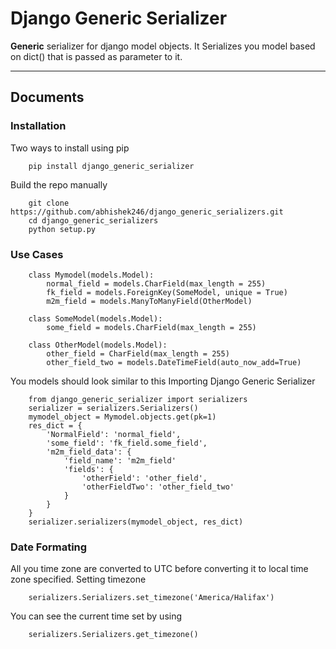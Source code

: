 Django Generic Serializer
=====================


**Generic** serializer for django model objects. It Serializes you model based on dict() that is passed as parameter to it.

----------


Documents
-------------

### Installation
Two ways to install using pip
```
	pip install django_generic_serializer
```
Build the repo manually 
```
	git clone https://github.com/abhishek246/django_generic_serializers.git
	cd django_generic_serializers
	python setup.py 
```


### Use Cases


```
	class Mymodel(models.Model):
		normal_field = models.CharField(max_length = 255)
		fk_field = models.ForeignKey(SomeModel, unique = True)
		m2m_field = models.ManyToManyField(OtherModel)

	class SomeModel(models.Model):
		some_field = models.CharField(max_length = 255)
	
	class OtherModel(models.Model):
		other_field = CharField(max_length = 255)
		other_field_two = models.DateTimeField(auto_now_add=True) 
```

You models should look similar to this
Importing Django Generic Serializer
```
	from django_generic_serializer import serializers
	serializer = serializers.Serializers()
	mymodel_object = Mymodel.objects.get(pk=1)
	res_dict = {
		'NormalField': 'normal_field',
		'some_field': 'fk_field.some_field',
		'm2m_field_data': {
			'field_name': 'm2m_field'
			'fields': {
				'otherField': 'other_field',
				'otherFieldTwo': 'other_field_two'
			}
		}
	}
	serializer.serializers(mymodel_object, res_dict)
```

### Date Formating
All you time zone are converted to UTC before converting it to local time zone specified. 
Setting timezone 
```
	serializers.Serializers.set_timezone('America/Halifax')
```

You can see the current time set by using
```
	serializers.Serializers.get_timezone()
```
